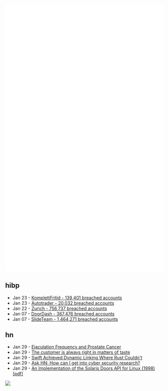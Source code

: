 ![Metrics](https://raw.githubusercontent.com/phixion/phixion/master/metrics.svg)

## hibp

<!--
for https://github.com/phixion/phixion/blob/main/.github/workflows/feeds.yml
-->
<!--START_SECTION:haveibeenpwnd-->
- Jan 23 - [KomplettFritid - 139,401 breached accounts](https://haveibeenpwned.com/PwnedWebsites#KomplettFritid)
- Jan 23 - [Autotrader - 20,032 breached accounts](https://haveibeenpwned.com/PwnedWebsites#Autotrader)
- Jan 22 - [Zurich - 756,737 breached accounts](https://haveibeenpwned.com/PwnedWebsites#Zurich)
- Jan 07 - [DoorDash - 367,476 breached accounts](https://haveibeenpwned.com/PwnedWebsites#DoorDash)
- Jan 07 - [SlideTeam - 1,464,271 breached accounts](https://haveibeenpwned.com/PwnedWebsites#SlideTeam)
<!--END_SECTION:haveibeenpwnd-->

## hn

<!--
for https://github.com/phixion/phixion/blob/main/.github/workflows/feeds.yml
-->
<!--START_SECTION:hn-->
- Jan 29 - [Ejaculation Frequency and Prostate Cancer](https://www.health.harvard.edu/mens-health/ejaculation_frequency_and_prostate_cancer)
- Jan 29 - [The customer is always right in matters of taste](https://www.mickmel.com/the-customer-is-always-right-in-matters-of-taste/)
- Jan 29 - [Swift Achieved Dynamic Linking Where Rust Couldn't](https://faultlore.com/blah/swift-abi/)
- Jan 29 - [Ask HN: How can I get into cyber security research?](https://news.ycombinator.com/item?id=34572912)
- Jan 29 - [An Implementation of the Solaris Doors API for Linux (1998) [pdf]](http://www.rampant.org/doors/linux-doors.pdf)
<!--END_SECTION:hn-->

<!--
for https://yhype.me
-->
![](https://hit.yhype.me/github/profile?user_id=13013670)
